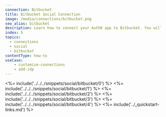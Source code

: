 ```yaml
---
connection: Bitbucket
title: Bitbucket Social Connection
image: /media/connections/bitbucket.png
seo_alias: bitbucket
description: Learn how to connect your Auth0 app to Bitbucket. You will need to generate keys, copy these into your Auth0 settings, and enable the connection.
index: 5
topics:
  - connections
  - social
  - bitbucket
contentType: how-to
useCase:
    - customize-connections
    - add-idp
---
```

<%= include('../../../snippets/social/bitbucket/0') %> 
<%= include('../../../snippets/social/bitbucket/1') %> 
<%= include('../../../snippets/social/bitbucket/2') %> 
<%= include('../../../snippets/social/bitbucket/3') %> 
<%= include('../../../snippets/social/bitbucket/4') %> 
<%= include('../_quickstart-links.md') %>
